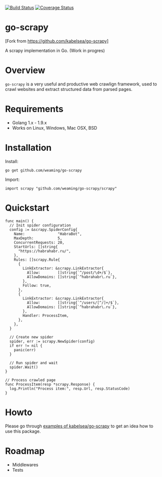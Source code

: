 [![Build Status](https://travis-ci.org/weaming/go-scrapy.svg?branch=master)](https://travis-ci.org/weaming/go-scrapy) [![Coverage Status](https://coveralls.io/repos/github/weaming/go-scrapy/badge.svg?branch=master)](https://coveralls.io/github/weaming/go-scrapy?branch=master)

# go-scrapy

[Fork from https://github.com/kabelsea/go-scrapy]

A scrapy implementation in Go. (Work in progres)

# Overview
`go-scrapy` is a very useful and productive web crawlign framework, used to crawl websites and extract structured data from parsed pages.

# Requirements
* Golang 1.x - 1.9.x
* Works on Linux, Windows, Mac OSX, BSD

# Installation
Install:

```
go get github.com/weaming/go-scrapy
```

Import:

```golang
import scrapy "github.com/weaming/go-scrapy/scrapy"
```

# Quickstart
```golang
func main() {
  // Init spider configuration
  config := &scrapy.SpiderConfig{
    Name:               "HabraBot",
    MaxDepth:           5,
    ConcurrentRequests: 20,
    StartUrls: []string{
      "https://habrahabr.ru/",
    },
    Rules: []scrapy.Rule{
      {
        LinkExtractor: &scrapy.LinkExtractor{
          Allow:        []string{`^/post/\d+/$`},
          AllowDomains: []string{`^habrahabr\.ru`},
        },
        Follow: true,
      },
      {
        LinkExtractor: &scrapy.LinkExtractor{
          Allow:        []string{`^/users/[^/]+/$`},
          AllowDomains: []string{`^habrahabr\.ru`},
        },
        Handler: ProcessItem,
      },
    },
  }

  // Create new spider
  spider, err := scrapy.NewSpider(config)
  if err != nil {
    panic(err)
  }

  // Run spider and wait
  spider.Wait()
}

// Process crawled page
func ProcessItem(resp *scrapy.Response) {
  log.Println("Process item:", resp.Url, resp.StatusCode)
}
```

# Howto
Please go through [examples of kabelsea/go-scrapy](https://github.com/kabelsea/go-scrapy/tree/master/examples) to get an idea how to use this package.

# Roadmap
  - Middlewares
  - Tests
